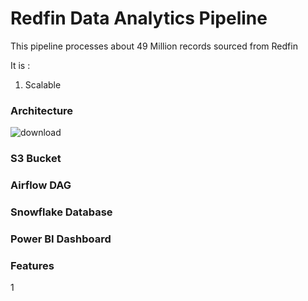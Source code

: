 # Redfin Data Analytics Pipeline

This pipeline processes about 49 Million records sourced from Redfin

It is : 

1. Scalable

### Architecture

![download](https://github.com/user-attachments/assets/5dacb827-b8ae-4102-8963-e8e9aec8ee63)

### S3 Bucket



### Airflow DAG

### Snowflake Database

### Power BI Dashboard

### Features

1
